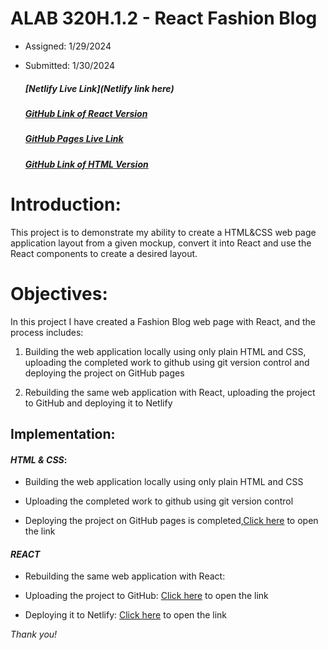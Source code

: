 # ALAB 320H.1.2 - React Fashion Blog


- Assigned: 1/29/2024

- Submitted: 1/30/2024

    ##### [Netlify Live Link](Netlify link here)

    ##### [GitHub Link of React Version](https://github.com/HichamBenkada/React_FashionBlog.git)

    ##### [GitHub Pages Live Link](https://hichambenkada.github.io/HTML-CSS_FashionPage/)

    ##### [GitHub Link of HTML Version](https://github.com/HichamBenkada/HTML-CSS_FashionPage.git)

# Introduction:

This project is to demonstrate my ability to create a HTML&CSS  web page application layout from a given mockup, convert it into React and use the React components to create a desired layout.

# Objectives:

In this project I have created a Fashion Blog web page with React, and the process includes:

1. Building the web application locally using only plain HTML and CSS, uploading the completed work to github using git version control and deploying the project on GitHub pages

2. Rebuilding the same web application with React, uploading the project to GitHub and deploying it to Netlify

## Implementation:

#### _HTML & CSS_:

 - Building the web application locally using only plain HTML and CSS
 
 - Uploading the completed work to github using git version control
 
 - Deploying the project on GitHub pages is completed,[Click here](https://hichambenkada.github.io/HTML-CSS_FashionPage/) to open the link


#### _REACT_
- Rebuilding the same web application with React:

- Uploading the project to GitHub:
    [Click here]() to open the link
- Deploying it to Netlify:
    [Click here]() to open the link


_Thank you!_ 